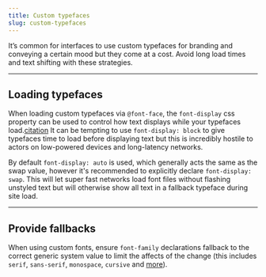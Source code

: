 ```yaml
---
title: Custom typefaces
slug: custom-typefaces
---
```


It’s common for interfaces to use custom typefaces for branding and conveying a certain mood but they come at a cost. Avoid long load times and text shifting with these strategies.

---

## Loading typefaces

When loading custom typefaces via `@font-face`, the `font-display` css property can be used to control how text displays while your typefaces load.[citation](https://developer.mozilla.org/en-US/docs/Web/CSS/@font-face) It can be tempting to use `font-display: block` to give typefaces time to load before displaying text but this is incredibly hostile to actors on low-powered devices and long-latency networks.

By default `font-display: auto` is used, which generally acts the same as the swap value, however it's recommended to explicitly declare `font-display: swap`. This will let super fast networks load font files without flashing unstyled text but will otherwise show all text in a fallback typeface during site load.

---

## Provide fallbacks

When using custom fonts, ensure `font-family` declarations fallback to the correct generic system value to limit the affects of the change (this includes `serif`, `sans-serif`, `monospace`, `cursive` and [more](https://developer.mozilla.org/en-US/docs/Web/CSS/font-family#values)).
